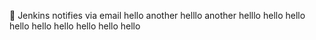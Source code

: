 :taco:
Jenkins notifies via email
hello
another helllo
another helllo
hello
hello
hello
hello
hello
hello
hello
hello
